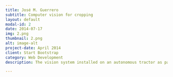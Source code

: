 ```yaml
---
title: José M. Guerrero
subtitle: Computer vision for cropping
layout: default
modal-id: 2
date: 2014-07-17
img: 2.png
thumbnail: 2.png
alt: image-alt
project-date: April 2014
client: Start Bootstrap
category: Web Development
description: The vision system installed on an autonomous tractor as part of the RHEA project (Robot Fleets for Highly Effective Agriculture and Forestry Management) is introduced. This system incorporates various artificial vision techniques designed for real-time identification of crop rows and weeds in a cornfield. The focus of this research is on the precise detection of crop rows, enabling the tractor to achieve reliable guidance without relying on global positioning systems (GPS). This advancement is crucial to prevent crop damage and unwanted overlap in treatment areas. Within the context of this work, a detailed explanation of how the crop rows are identified and the process ensuring the tractor stays on the correct path will be provided. Furthermore, the prototype of the installed system will be presented, along with details of the tests conducted in a real field environment. This advancement in vision technology represents a significant milestone in agricultural automation and has the potential to substantially enhance efficiency and sustainability in crop management.

---
```

